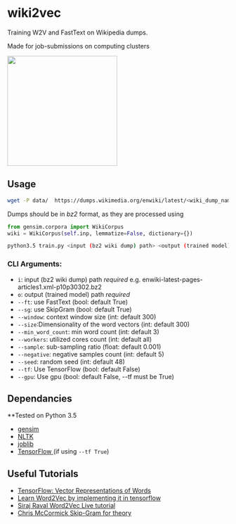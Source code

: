 # wiki2vec
<p>Training W2V and FastText on Wikipedia dumps.</p>
<p>Made for job-submissions on computing clusters</p>
<p><img src="https://upload.wikimedia.org/wikipedia/en/thumb/8/80/Wikipedia-logo-v2.svg/1122px-Wikipedia-logo-v2.svg.png" width=250></p>

## Usage

```bash
wget -P data/  https://dumps.wikimedia.org/enwiki/latest/<wiki_dump_name>
```

Dumps should be in _bz2_ format, as they are processed using

```python
from gensim.corpora import WikiCorpus
wiki = WikiCorpus(self.inp, lemmatize=False, dictionary={})
```

```bash
python3.5 train.py <input (bz2 wiki dump) path> <output (trained model) path>
```
### CLI Arguments:

- `i`: input (bz2 wiki dump) path *required* e.g. enwiki-latest-pages-articles1.xml-p10p30302.bz2
- `o`: output (trained model) path *required* 
- `--ft`: use FastText (bool: default True)
- `--sg`: use SkipGram (bool: default True)
- `--window`: context window size (int: default 300)
- `--size`:Dimensionality of the word vectors (int: default 300)
- `--min_word_count`: min word count (int: default 3)
- `--workers`: utilized cores count (int: default all)
- `--sample`: sub-sampling ratio (float: default 0.001)
- `--negative`: negative samples count (int: default 5)
- `--seed`: random seed (int: default 48)
- `--tf`: Use TensorFlow (bool: default False)
- `--gpu`: Use gpu (bool: default False, --tf must be True)


## Dependancies

**Tested on Python 3.5
- <a href="https://radimrehurek.com/gensim/"> gensim </a>
- <a href="https://www.nltk.org/"> NLTK </a>
- <a href="https://pythonhosted.org/joblib/"> joblib </a>
- <a href="https://www.tensorflow.org/"> TensorFlow  </a>(if using `--tf True`)

## Useful Tutorials

- <a href="https://www.tensorflow.org/tutorials/word2vec"> TensorFlow: Vector Representations of Words</a>
- <a href="https://towardsdatascience.com/learn-word2vec-by-implementing-it-in-tensorflow-45641adaf2ac">Learn Word2Vec by implementing it in tensorflow</a>
- <a href="https://youtu.be/pY9EwZ02sXU">Siraj Raval Word2Vec Live tutorial</a>
- <a href="http://mccormickml.com/2016/04/19/word2vec-tutorial-the-skip-gram-model"> Chris McCormick Skip-Gram for theory </a>

